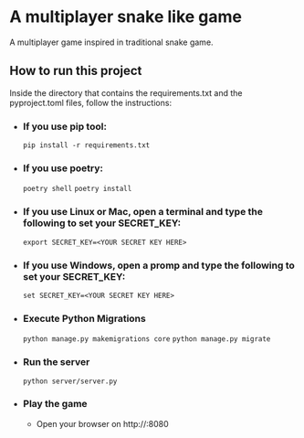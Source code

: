 # A multiplayer snake like game
A multiplayer game inspired in traditional snake game.


## How to run this project
Inside the directory that contains the requirements.txt and the pyproject.toml files, follow the instructions:

- ### If you use pip tool:
  ```pip install -r requirements.txt```

- ### If you use poetry:
  ```poetry shell```
  ```poetry install```

- ### If you use Linux or Mac, open a terminal and type the following to set your SECRET_KEY:
  ```export SECRET_KEY=<YOUR SECRET KEY HERE>```
- ### If you use Windows, open a promp and type the following to set your SECRET_KEY:
  ```set SECRET_KEY=<YOUR SECRET KEY HERE>```
- ### Execute Python Migrations
  ```python manage.py makemigrations core```
  ```python manage.py migrate```

- ### Run the server
  ```python server/server.py```

- ### Play the game
  - Open your browser on http://<your-ip-addres>:8080


